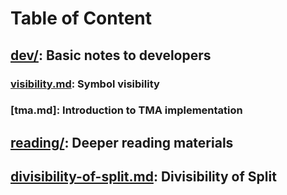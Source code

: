 # Table of Content

## [dev/](dev/): Basic notes to developers

### [visibility.md](dev/visibility.md): Symbol visibility

### [tma.md]: Introduction to TMA implementation

## [reading/](reading/): Deeper reading materials

## [divisibility-of-split.md](reading/divisibility-of-split.md): Divisibility of Split


